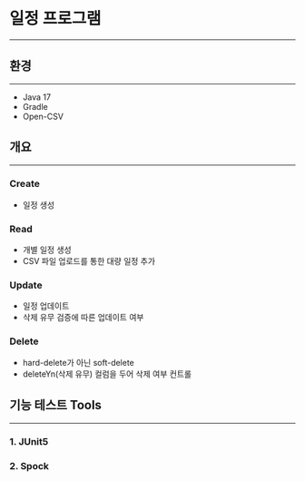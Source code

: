 # 일정 프로그램

---

## 환경

---

- Java 17
- Gradle
- Open-CSV

## 개요

---

### Create

- 일정 생성

### Read

- 개별 일정 생성
- CSV 파일 업로드를 통한 대량 일정 추가

### Update

- 일정 업데이트
- 삭제 유무 검증에 따른 업데이트 여부

### Delete 

- hard-delete가 아닌 soft-delete
- deleteYn(삭제 유무) 컬럼을 두어 삭제 여부 컨트롤

## 기능 테스트 Tools

---

### 1. JUnit5

### 2. Spock
